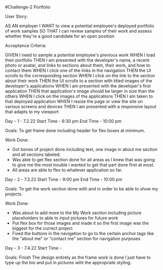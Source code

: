 #Challenge-2 Portfolio

User Story: 

AS AN employer
I WANT to view a potential employee's deployed portfolio of work samples
SO THAT I can review samples of their work and assess whether they're a good candidate for an open position


Acceptance Criteria: 

GIVEN I need to sample a potential employee's previous work
WHEN I load their portfolio
THEN I am presented with the developer's name, a recent photo or avatar, and links to sections about them, their work, and how to contact them
WHEN I click one of the links in the navigation
THEN the UI scrolls to the corresponding section
WHEN I click on the link to the section about their work
THEN the UI scrolls to a section with titled images of the developer's applications
WHEN I am presented with the developer's first application
THEN that application's image should be larger in size than the others
WHEN I click on the images of the applications
THEN I am taken to that deployed application
WHEN I resize the page or view the site on various screens and devices
THEN I am presented with a responsive layout that adapts to my viewport

Day - 1 - 7.2.22
Start Time - 6:30 pm
End Time - 10:00 pm

Goals: To get frame done including header for flex boxes at minimum.

Work Done:
- Got bones of project done including text, one image in about me section and all sections labeled.
- Was able to get flex section done for all areas as I knew that was going to give me the most trouble i wanted to get that part done first at most.
- All areas are able to flex to whatever application so far.

Day - 2 - 7.3.22
Start Time - 9:00 pm
End Time - 10:00 pm

Goals: To get the work section done with and in order to be able to show my projects.

Work Done:
- Was about to add more to the My Work section including picture placeholders to able to input pictures for future work
- Put flex box for those images and made it so the first image was the biggest for the currect project
- Fixed the buttons in the navigation to go to the certain anchor tags like the "about me" or "contact me" section for navigation purposes

Day - 3 - 7.4.22
Start Time - 

Goals: Finish The design entirely as the frame work is done I just have to type up the bio and put in pictures wiht the appropriate styling.